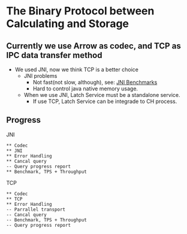 # The Binary Protocol between Calculating and Storage

## Currently we use Arrow as codec, and TCP as IPC data transfer method
* We used JNI, now we think TCP is a better choice
    * JNI problems
        * Not fast(not slow, although), see: [JNI Benchmarks](./docs/jni-arrow-bench-result.md)
        * Hard to control java native memory usage.
    * When we use JNI, Latch Service must be a standalone service.
        * If use TCP, Latch Service can be integrade to CH process.

## Progress
JNI
```
** Codec
** JNI
** Error Handling
** Cancal query
-- Query progress report
** Benchmark, TPS + Throughput
```
TCP
```
** Codec
** TCP
** Error Handling
-- Parrallel transport
-- Cancal query
-- Benchmark, TPS + Throughput
-- Query progress report
```

